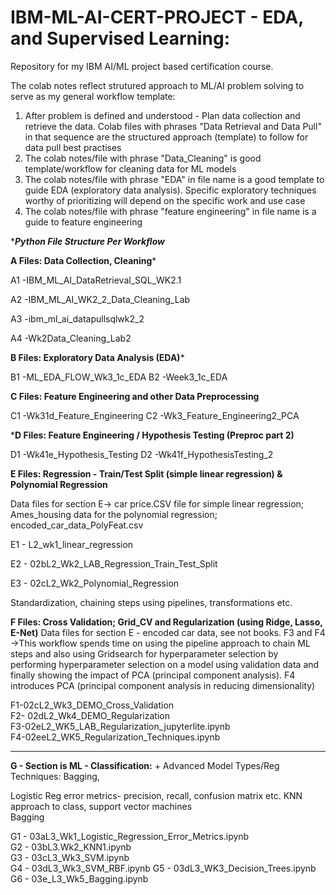 # IBM-ML-AI-CERT-PROJECT - EDA, and Supervised Learning:

Repository for my IBM AI/ML project based certification course.

The colab notes reflect strutured approach to ML/AI problem solving to serve as my general workflow template:
  1. After problem is defined and understood - Plan data collection and retrieve the data.  Colab files with phrases "Data Retrieval and Data Pull" in that sequence are the structured approach (template) to follow for data pull best practises 
  2. The colab notes/file with phrase "Data_Cleaning" is good template/workflow for cleaning data for ML models
  3. The colab notes/file with phrase "EDA" in file name is a good template to guide EDA (exploratory data analysis). Specific exploratory techniques worthy of prioritizing will depend on the specific work and use case
  4. The colab notes/file with phrase "feature engineering" in file name is a guide to feature engineering
     
****Python File Structure Per Workflow***

**A Files: Data Collection, Cleaning***

  A1 -IBM_ML_AI_DataRetrieval_SQL_WK2.1  
  
  A2 -IBM_ML_AI_WK2_2_Data_Cleaning_Lab  
  
  A3 -ibm_ml_ai_datapullsqlwk2_2  
  
  A4 -Wk2Data_Cleaning_Lab2  
  

**B Files: Exploratory Data Analysis (EDA)***

  B1 -ML_EDA_FLOW_Wk3_1c_EDA
  B2 -Week3_1c_EDA
  
**C Files: Feature Engineering and other Data Preprocessing**

  C1 -Wk31d_Feature_Engineering
  C2 -Wk3_Feature_Engineering2_PCA

***D Files: Feature Engineering / Hypothesis Testing  (Preproc part 2)**

  D1 -Wk41e_Hypothesis_Testing
  D2 -Wk41f_HypothesisTesting_2

**E Files: Regression - Train/Test Split (simple linear regression) & Polynomial Regression**

Data files for section E-> car price.CSV file for simple linear regression;  Ames_housing data for the polynomial regression; encoded_car_data_PolyFeat.csv 

E1 -  L2_wk1_linear_regression  

E2 - 02bL2_Wk2_LAB_Regression_Train_Test_Split  

E3 - 02cL2_Wk2_Polynomial_Regression  


Standardization, chaining steps using pipelines, transformations etc. 

**F Files: Cross Validation; Grid_CV and Regularization (using Ridge, Lasso, E-Net)**
Data files for section E - encoded car data, see not books. 
F3 and F4 ->This workflow spends time on using the pipeline approach to chain ML steps and also using Gridsearch for hyperparameter selection by performing hyperparameter selection on a model using validation data and finally showing the impact of PCA (principal component analysis).  F4 introduces PCA (principal component analysis in reducing dimensionality)

F1-02cL2_Wk3_DEMO_Cross_Validation  
F2- 02dL2_Wk4_DEMO_Regularization  
F3-02eL2_WK5_LAB_Regularization_jupyterlite.ipynb  
F4-02eeL2_WK5_Regularization_Techniques.ipynb

------------------------------------------------------------------------------------------------------------------
**G - Section is ML  - Classification:**  + Advanced Model Types/Reg Techniques: Bagging,

Logistic Reg error metrics- precision, recall, confusion matrix etc. KNN approach to class, support vector machines  
Bagging

G1 - 03aL3_Wk1_Logistic_Regression_Error_Metrics.ipynb  
G2 - 03bL3.Wk2_KNN1.ipynb  
G3 - 03cL3_Wk3_SVM.ipynb  
G4 - 03dL3_Wk3_SVM_RBF.ipynb 
G5 - 03dL3_WK3_Decision_Trees.ipynb 
G6 - 03e_L3_Wk5_Bagging.ipynb

